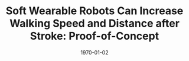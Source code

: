 ---
title: "2. Soft Wearable Robots Can Increase Walking Speed and Distance after Stroke: Proof-of-Concept"
collection: publications
permalink: /publication/Ab-2
date: 1970-01-02
venue: 'Engineering'
citation: 'Awad L.,  Bae J., O’Donnell K., Hendron K., <b>Kudzia P.</b>,  Zurawski E., Holt K., Ellis T.,  Walsh C., Soft Wearable Robots Can Increase Walking Speed and Distance after Stroke: Proof-of-Concept, <i>American Physical Therapy Association Combined Sections Meeting</i>. San Antonio, TX, USA. <b>2017</b>'
---